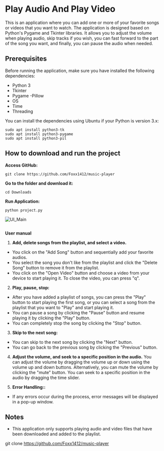 # Play Audio And Play Video

This is an application where you can add one or more of your favorite songs or videos that you want to watch. The application is designed based on Python's Pygame and Tkinter libraries. It allows you to adjust the volume when playing audio, skip tracks if you wish, you can fast forward to the part of the song you want, and finally, you can pause the audio when needed.

## Prerequisites

Before running the application, make sure you have installed the following dependencies:

- Python 3
- Tkinter
- Pygame
-Pillow
- OS
- Time
- Threading


You can install the dependencies using Ubuntu if your Python is version 3.x:

```
sudo apt install python3-tk
sudo apt install python3-pygame
sudo apt install python3-pil

```
## How to download and run the project

**Access GitHub:**
```
git clone https://github.com/Foxx1412/music-player
```
**Go to the folder and download it:** 
```
cd Downloads
```
**Run Application:** 
```
python project.py
```
![UI_Main](img/UI.png)
```
```
**User manual** 
1. **Add, delete songs from the playlist, and select a video.**
- You click on the "Add Song" button and sequentially add your favorite audios.
- You select the song you don't like from the playlist and click the "Delete Song" button to remove it from the playlist.
- You click on the "Open Video" button and choose a video from your device to start playing it. To close the video, you can press "q".

2. **Play, pause, stop:**
- After you have added a playlist of songs, you can press the "Play" button to start playing the first song, or you can select a song from the playlist that you want to "Play" and start playing it.
- You can pause a song by clicking the "Pause" button and resume playing it by clicking the "Play" button.
- You can completely stop the song by clicking the "Stop" button.

3. **Skip to the next song:**
- You can skip to the next song by clicking the "Next" button.
- You can go back to the previous song by clicking the "Previous" button.

4. **Adjust the volume, and seek to a specific position in the audio.**
You can adjust the volume by dragging the volume up or down using the volume up and down buttons. Alternatively, you can mute the volume by clicking the "mute" button.
You can seek to a specific position in the audio by dragging the time slider.

5. **Error Handling::**
- If any errors occur during the process, error messages will be displayed in a pop-up window.

## Notes

- This application only supports playing audio and video files that have been downloaded and added to the playlist.

git clone https://github.com/Foxx1412/music-player

